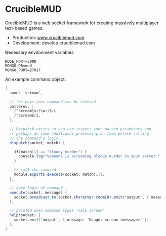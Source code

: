 # CrucibleMUD
CrucibleMUD is a web socket framework for creating massively multiplayer text-based games.


- Production: www.cruciblemud.com
- Development: develop.cruciblemud.com


Necessary environment variables:
```
NODE_PORT=3000
MONGO_DB=mud
MONGO_PORT=27017
```

An example command object:
```C#
{
  name: 'scream',

  // the ways your command can be entered
  patterns: [
    /^scream\s+(\w+)$/i,
    /^scream$/i,
  ],

  // Dispatch exists so you can inspect your parsed parameters and
  // perhaps do some additional processing on them before calling
  // the command's logic.
  dispatch(socket, match) {

    if(match[1] == "bloody murder") {
      console.log("Someone is screaming bloody murder on your server.");
    }

    // call the command
    module.exports.execute(socket, match[1]);
  },

  // core logic of command
  execute(socket, message) {
    socket.broadcast.to(socket.character.roomId).emit('output', { message: `${socket.user.username} is screaming his head off!`});
  },

  // printed when someone types 'help scream'
  help(socket) {
    socket.emit('output', { message: 'Usage: scream <message>' });
  },
}
```
